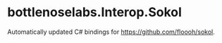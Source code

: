 
# bottlenoselabs.Interop.Sokol

Automatically updated C# bindings for https://github.com/floooh/sokol.